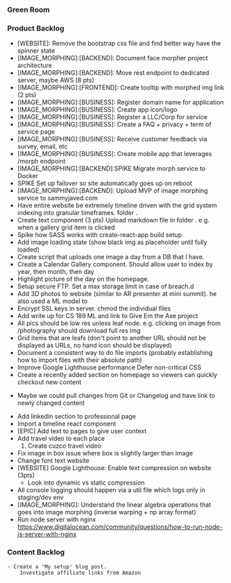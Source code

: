 ### Green Room

### Product Backlog
- [WEBSITE]: Remove the bootstrap css file and find better way have the spinner state
- [IMAGE_MORPHING]:[BACKEND]: Document face morpher project architecture
- [IMAGE_MORPHING]:[BACKEND]: Move rest endpoint to dedicated server, maybe AWS (8 pts)
- [IMAGE_MORPHING]:[FRONTEND]: Create tooltip with morphed img link (2 pts)
- [IMAGE_MORPHING]:[BUSINESS]: Register domain name for application
- [IMAGE_MORPHING]:[BUSINESS]: Create app icon/logo
- [IMAGE_MORPHING]:[BUSINESS]: Register a LLC/Corp for service
- [IMAGE_MORPHING]:[BUSINESS]: Create a FAQ + privacy + term of service page
- [IMAGE_MORPHING]:[BUSINESS]: Receive customer feedback via survey, email, etc
- [IMAGE_MORPHING]:[BUSINESS]: Create mobile app that leverages /morph endpoint
- [IMAGE_MORPHING]:[BACKEND]:SPIKE Migrate morph service to Docker
- SPIKE Set up failover so site automatically goes up on reboot
- [IMAGE_MORPHING]:[BACKEND]: Upload MVP of image morphing service to sammyjaved.com
- Have entire website be extremely timeline driven with the grid system indexing into granular timeframes. folder <year><month><date>.
- Create text component (3 pts)
Upload markdown file in folder <year><month><date>.
e.g. when a gallery grid item is clicked
- Spike how SASS works with create-react-app build setup
- Add image loading state (show black img as placeholder until fully loaded)
- Create script that uploads one image a day from a DB that I have.
- Create a Calendar Gallery component.  Should allow user to index by year, then month, then day
- Highlight picture of the day on the homepage.
- Setup secure FTP. Set a max storage limit in case of breach.d
- Add 3D photos to website (similar to AR presenter at mini summit). he also used a ML model to
- Encrypt SSL keys in server. chmod the individual files
- Add write up for CS 189 ML and link to Give Em the Axe project
- All pics should be low res unless leaf node. e.g. clicking on image from /photography should download full res img 
- Grid items that are leafs (don't point to another URL should not be displayed as URLs, no hand icon should be displayed) 
- Document a consistent way to do file imports (probably establishing how to import files with their absolute path)
- Improve Google Lighthouse performance
    Defer non-critical CSS
- Create a recently added section on homepage so viewers can quickly checkout new content
* Maybe we could pull changes from Git or Changelog and have link to newly changed content
- Add linkedin section to professional page
- Import a timeline react component
- [EPIC] Add text to pages to give user context
- Add travel video to each place
    1. Create cuzco travel video
- Fix image in box issue where box is slightly larger than image
- Change font text website
- [WEBSITE] Google Lighthouse: Enable text compression on website (3pts)
    * Look into dynamic vs static compression
- All console logging should happen via a util file which logs only in staging/dev env
- [IMAGE_MORPHING]: Understand the linear algebra operations that goes into image morphing (inverse warping + np array format)
- Run node server with nginx https://www.digitalocean.com/community/questions/how-to-run-node-js-server-with-nginx
 

### Content Backlog
    - Create a 'My setup' blog post.
        Investigate affiliate links from Amazon 
 
 

